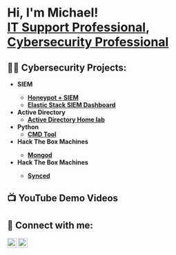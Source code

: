 <h1>Hi, I'm Michael! <br/><a href="https://github.com/joshmadakor1">IT Support Professional</a>, <a href="https://www.linkedin.com/in/joshmadakor/">Cybersecurity Professional</a></h1>

<h2>👨‍💻 Cybersecurity Projects:</h2>

- <b> SIEM <b>
  - [Honeypot + SIEM  ](https://github.com/Tosa7/Azure-Attack-Map---SIEM-Honey-Pot)
  - [ Elastic Stack SIEM Dashboard  ](https://github.com/Tosa7/SIEM-Dash)
- <b>Active Directory </b>
  - [Active Directory Home lab](https://github.com/Tosa7/Active-Directory-Lab)
- <b> Python </b>
  - [CMD Tool](https://github.com/Tosa7/CMD-Tool/tree/907e2cd69b89870d575dbe2a7369793c378eed1b)
- <b> Hack The Box Machines <b>
  - [Mongod](https://github.com/Tosa7/Mongod)
- <b> Hack The Box Machines <b>
  - [Synced](https://github.com/Tosa7/Synced/tree/main)
<h2>📺 YouTube Demo Videos</h2>


<h2> 🤳 Connect with me:</h2>

[<img align="left" alt="JoshMadakor | YouTube" width="22px" src="https://cdn.jsdelivr.net/npm/simple-icons@v3/icons/youtube.svg" />][youtube]
[<img align="left" alt="JoshMadakor | LinkedIn" width="22px" src="https://cdn.jsdelivr.net/npm/simple-icons@v3/icons/linkedin.svg" />][linkedin]

[youtube]: https://www.youtube.com/@MichaelFagbulu
[linkedin]: https://www.linkedin.com/in/michael-fagbulu-331183144/

<!--
**joshmadakor1/joshmadakor1** is a ✨ _special_ ✨ repository because its `README.md` (this file) appears on your GitHub profile.

Here are some ideas to get you started:

- 🔭 I’m currently working on ...
- 🌱 I’m currently learning ...
- 👯 I’m looking to collaborate on ...
- 🤔 I’m looking for help with ...
- 💬 Ask me about ...
- 📫 How to reach me: ...
- 😄 Pronouns: ...
- ⚡ Fun fact: ...
-->
